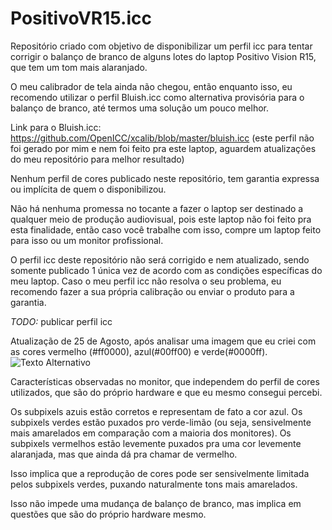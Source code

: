 # PositivoVR15.icc
Repositório criado com objetivo de disponibilizar um perfil icc para tentar corrigir o balanço de branco de alguns lotes do laptop Positivo Vision R15, que tem um tom mais alaranjado.

O meu calibrador de tela ainda não chegou, então enquanto isso, eu recomendo utilizar o perfil Bluish.icc como alternativa provisória para o balanço de branco, até termos uma solução um pouco melhor.

Link para o Bluish.icc:
https://github.com/OpenICC/xcalib/blob/master/bluish.icc (este perfil não foi gerado por mim e nem foi feito pra este laptop, aguardem atualizações do meu repositório para melhor resultado)

Nenhum perfil de cores publicado neste repositório, tem garantia expressa ou implícita de quem o disponibilizou.

Não há nenhuma promessa no tocante a fazer o laptop ser destinado a qualquer meio de produção audiovisual, pois este laptop não foi feito pra esta finalidade, então caso você trabalhe com isso, compre um laptop feito para isso ou um monitor profissional.

O perfil icc deste repositório não será corrigido e nem atualizado, sendo somente publicado 1 única vez de acordo com as condições específicas do meu laptop. Caso o meu perfil icc não resolva o seu problema, eu recomendo fazer a sua própria calibração ou enviar o produto para a garantia.

*TODO:*
publicar perfil icc


Atualização de 25 de Agosto, após analisar uma imagem que eu criei com as cores vermelho (#ff0000), azul(#00ff00) e verde(#0000ff).
![Texto Alternativo](https://github.com/fernandoisnaldo/Projeto-icc-RDS-220/blob/main/rgb.png)

Características observadas no monitor, que independem do perfil de cores utilizados, que são do próprio hardware e que eu mesmo consegui percebi.

  Os subpixels azuis estão corretos e representam de fato a cor azul.
  Os subpixels verdes estão puxados pro verde-limão (ou seja, sensivelmente mais amarelados em comparação com a maioria dos monitores).
  Os subpixels vermelhos estão levemente puxados pra uma cor levemente alaranjada, mas que ainda dá pra chamar de vermelho.

Isso implica que a reprodução de cores pode ser sensivelmente limitada pelos subpixels verdes, puxando naturalmente tons mais amarelados.

Isso não impede uma mudança de balanço de branco, mas implica em questões que são do próprio hardware mesmo.

